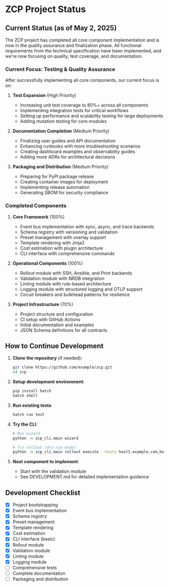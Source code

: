 # ZCP Project Status

## Current Status (as of May 2, 2025)

The ZCP project has completed all core component implementation and is now in the quality assurance and finalization phase. All functional requirements from the technical specification have been implemented, and we're now focusing on quality, test coverage, and documentation.

### Current Focus: Testing & Quality Assurance

After successfully implementing all core components, our current focus is on:

1. **Test Expansion** (High Priority)
   - Increasing unit test coverage to 80%+ across all components
   - Implementing integration tests for critical workflows
   - Setting up performance and scalability testing for large deployments
   - Adding mutation testing for core modules

2. **Documentation Completion** (Medium Priority)
   - Finalizing user guides and API documentation
   - Enhancing runbooks with more troubleshooting scenarios
   - Creating dashboard examples and observability guides
   - Adding more ADRs for architectural decisions

3. **Packaging and Distribution** (Medium Priority)
   - Preparing for PyPI package release
   - Creating container images for deployment
   - Implementing release automation
   - Generating SBOM for security compliance

### Completed Components

1. **Core Framework** (100%)
   - Event bus implementation with sync, async, and trace backends
   - Schema registry with versioning and validation
   - Preset management with overlay support
   - Template rendering with Jinja2
   - Cost estimation with plugin architecture
   - CLI interface with comprehensive commands

2. **Operational Components** (100%)
   - Rollout module with SSH, Ansible, and Print backends
   - Validation module with NRDB integration
   - Linting module with rule-based architecture
   - Logging module with structured logging and OTLP support
   - Circuit breakers and bulkhead patterns for resilience

3. **Project Infrastructure** (70%)
   - Project structure and configuration
   - CI setup with GitHub Actions
   - Initial documentation and examples
   - JSON Schema definitions for all contracts

## How to Continue Development

1. **Clone the repository** (if needed):
   ```bash
   git clone https://github.com/example/zcp.git
   cd zcp
   ```

2. **Setup development environment**:
   ```bash
   pip install hatch
   hatch shell
   ```

3. **Run existing tests**:
   ```bash
   hatch run test
   ```

4. **Try the CLI**:
   ```bash
   # Run wizard
   python -m zcp_cli.main wizard

   # Try rollout (dry-run mode)
   python -m zcp_cli.main rollout execute --hosts host1.example.com,host2.example.com --config=/path/to/config.yaml
   ```

5. **Next component to implement**:
   - Start with the validation module
   - See DEVELOPMENT.md for detailed implementation guidance

## Development Checklist

- [x] Project bootstrapping
- [x] Event bus implementation
- [x] Schema registry
- [x] Preset management
- [x] Template rendering
- [x] Cost estimation
- [x] CLI interface (basic)
- [x] Rollout module
- [x] Validation module
- [x] Linting module
- [x] Logging module
- [ ] Comprehensive tests
- [ ] Complete documentation
- [ ] Packaging and distribution
